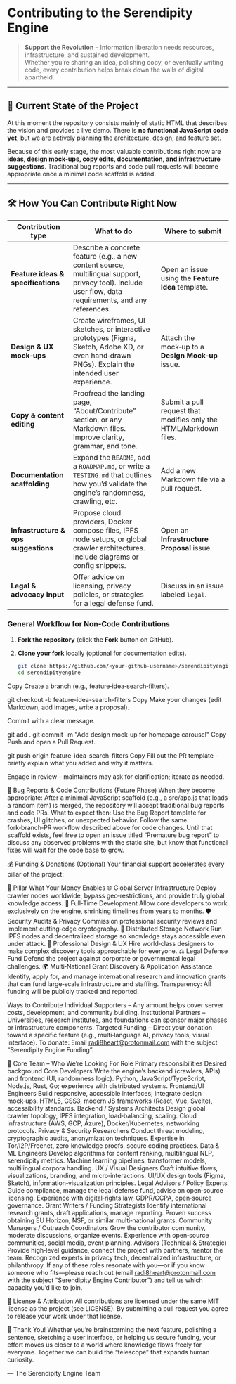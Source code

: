 # Contributing to the Serendipity Engine

> **Support the Revolution** – Information liberation needs resources, infrastructure, and sustained development.  
> Whether you’re sharing an idea, polishing copy, or eventually writing code, every contribution helps break down the walls of digital apartheid.

---

## 📌 Current State of the Project

At this moment the repository consists mainly of static HTML that describes the vision and provides a live demo. There is **no functional JavaScript code yet**, but we are actively planning the architecture, design, and feature set.

Because of this early stage, the most valuable contributions right now are **ideas, design mock‑ups, copy edits, documentation, and infrastructure suggestions**. Traditional bug reports and code pull requests will become appropriate once a minimal code scaffold is added.

---

## 🛠️ How You Can Contribute Right Now

| Contribution type | What to do | Where to submit |
|-------------------|------------|-----------------|
| **Feature ideas & specifications** | Describe a concrete feature (e.g., a new content source, multilingual support, privacy tool). Include user flow, data requirements, and any references. | Open an issue using the **Feature Idea** template. |
| **Design & UX mock‑ups** | Create wireframes, UI sketches, or interactive prototypes (Figma, Sketch, Adobe XD, or even hand‑drawn PNGs). Explain the intended user experience. | Attach the mock‑up to a **Design Mock‑up** issue. |
| **Copy & content editing** | Proofread the landing page, “About/Contribute” section, or any Markdown files. Improve clarity, grammar, and tone. | Submit a pull request that modifies only the HTML/Markdown files. |
| **Documentation scaffolding** | Expand the `README`, add a `ROADMAP.md`, or write a `TESTING.md` that outlines how you’d validate the engine’s randomness, crawling, etc. | Add a new Markdown file via a pull request. |
| **Infrastructure & ops suggestions** | Propose cloud providers, Docker compose files, IPFS node setups, or global crawler architectures. Include diagrams or config snippets. | Open an **Infrastructure Proposal** issue. |
| **Legal & advocacy input** | Offer advice on licensing, privacy policies, or strategies for a legal defense fund. | Discuss in an issue labeled `legal`. |

### General Workflow for Non‑Code Contributions

1. **Fork the repository** (click the **Fork** button on GitHub).  
2. **Clone your fork** locally (optional for documentation edits).  

   ```bash
   git clone https://github.com/<your‑github‑username>/serendipityengine.git
   cd serendipityengine
Copy
Create a branch (e.g., feature‑idea‑search‑filters).

git checkout -b feature-idea-search-filters
Copy
Make your changes (edit Markdown, add images, write a proposal).

Commit with a clear message.

git add .
git commit -m "Add design mock‑up for homepage carousel"
Copy
Push and open a Pull Request.

git push origin feature-idea-search-filters
Copy
Fill out the PR template – briefly explain what you added and why it matters.

Engage in review – maintainers may ask for clarification; iterate as needed.

🐞 Bug Reports & Code Contributions (Future Phase)
When they become appropriate: After a minimal JavaScript scaffold (e.g., a src/app.js that loads a random item) is merged, the repository will accept traditional bug reports and code PRs.
What to expect then:
Use the Bug Report template for crashes, UI glitches, or unexpected behavior.
Follow the same fork‑branch‑PR workflow described above for code changes.
Until that scaffold exists, feel free to open an issue titled “Premature bug report” to discuss any observed problems with the static site, but know that functional fixes will wait for the code base to grow.

💰 Funding & Donations (Optional)
Your financial support accelerates every pillar of the project:

🔹	Pillar	What Your Money Enables
🌐	Global Server Infrastructure	Deploy crawler nodes worldwide, bypass geo‑restrictions, and provide truly global knowledge access.
🔧	Full‑Time Development	Allow core developers to work exclusively on the engine, shrinking timelines from years to months.
🛡️	Security Audits & Privacy	Commission professional security reviews and implement cutting‑edge cryptography.
💾	Distributed Storage Network	Run IPFS nodes and decentralized storage so knowledge stays accessible even under attack.
🎨	Professional Design & UX	Hire world‑class designers to make complex discovery tools approachable for everyone.
⚖️	Legal Defense Fund	Defend the project against corporate or governmental legal challenges.
🌍	Multi‑National Grant Discovery & Application Assistance	Identify, apply for, and manage international research and innovation grants that can fund large‑scale infrastructure and staffing.
Transparency: All funding will be publicly tracked and reported.

Ways to Contribute
Individual Supporters – Any amount helps cover server costs, development, and community building.
Institutional Partners – Universities, research institutes, and foundations can sponsor major phases or infrastructure components.
Targeted Funding – Direct your donation toward a specific feature (e.g., multi‑language AI, privacy tools, visual interface).
To donate:
Email radi8heart@protonmail.com with the subject “Serendipity Engine Funding”.

👥 Core Team – Who We’re Looking For
Role	Primary responsibilities	Desired background
Core Developers	Write the engine’s backend (crawlers, APIs) and frontend (UI, randomness logic).	Python, JavaScript/TypeScript, Node.js, Rust, Go; experience with distributed systems.
Frontend/UI Engineers	Build responsive, accessible interfaces; integrate design mock‑ups.	HTML5, CSS3, modern JS frameworks (React, Vue, Svelte), accessibility standards.
Backend / Systems Architects	Design global crawler topology, IPFS integration, load‑balancing, scaling.	Cloud infrastructure (AWS, GCP, Azure), Docker/Kubernetes, networking protocols.
Privacy & Security Researchers	Conduct threat modeling, cryptographic audits, anonymization techniques.	Expertise in Tor/I2P/Freenet, zero‑knowledge proofs, secure coding practices.
Data & ML Engineers	Develop algorithms for content ranking, multilingual NLP, serendipity metrics.	Machine learning pipelines, transformer models, multilingual corpora handling.
UX / Visual Designers	Craft intuitive flows, visualizations, branding, and micro‑interactions.	UI/UX design tools (Figma, Sketch), information‑visualization principles.
Legal Advisors / Policy Experts	Guide compliance, manage the legal defense fund, advise on open‑source licensing.	Experience with digital‑rights law, GDPR/CCPA, open‑source governance.
Grant Writers / Funding Strategists	Identify international research grants, draft applications, manage reporting.	Proven success obtaining EU Horizon, NSF, or similar multi‑national grants.
Community Managers / Outreach Coordinators	Grow the contributor community, moderate discussions, organize events.	Experience with open‑source communities, social media, event planning.
Advisors (Technical & Strategic)	Provide high‑level guidance, connect the project with partners, mentor the team.	Recognized experts in privacy tech, decentralized infrastructure, or philanthropy.
If any of these roles resonate with you—or if you know someone who fits—please reach out (email radi8heart@protonmail.com with the subject “Serendipity Engine Contributor”) and tell us which capacity you’d like to join.

📜 License & Attribution
All contributions are licensed under the same MIT license as the project (see LICENSE). By submitting a pull request you agree to release your work under that license.

🙏 Thank You!
Whether you’re brainstorming the next feature, polishing a sentence, sketching a user interface, or helping us secure funding, your effort moves us closer to a world where knowledge flows freely for everyone. Together we can build the “telescope” that expands human curiosity.

— The Serendipity Engine Team

